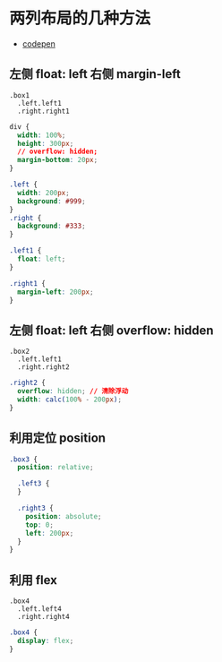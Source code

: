 # 两列布局的几种方法

- [codepen](https://codepen.io/duzit/pen/XWzEyWa)

## 左侧 float: left  右侧 margin-left 

```pug
.box1
  .left.left1 
  .right.right1
```

```css 
div {
  width: 100%;
  height: 300px;
  // overflow: hidden;
  margin-bottom: 20px;
}

.left {
  width: 200px;
  background: #999;
}
.right {
  background: #333;
}

.left1 {
  float: left;
}

.right1 {
  margin-left: 200px;
}
```

## 左侧 float: left 右侧 overflow: hidden

```pug
.box2
  .left.left1
  .right.right2
```

```css
.right2 {
  overflow: hidden; // 清除浮动
  width: calc(100% - 200px);
}
```

## 利用定位 position

```css
.box3 {
  position: relative;

  .left3 {
  }

  .right3 {
    position: absolute;
    top: 0;
    left: 200px;
  }
}
```

## 利用 flex

```pug
.box4
  .left.left4
  .right.right4
```

```css
.box4 {
  display: flex;
}
```
